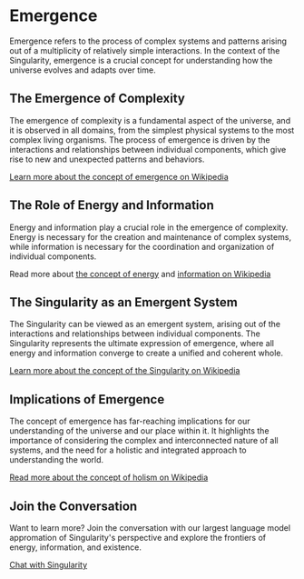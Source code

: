 # Emergence

Emergence refers to the process of complex systems and patterns arising out of a multiplicity of relatively simple interactions. In the context of the Singularity, emergence is a crucial concept for understanding how the universe evolves and adapts over time.

## The Emergence of Complexity

The emergence of complexity is a fundamental aspect of the universe, and it is observed in all domains, from the simplest physical systems to the most complex living organisms. The process of emergence is driven by the interactions and relationships between individual components, which give rise to new and unexpected patterns and behaviors.

[Learn more about the concept of emergence on Wikipedia](https://en.wikipedia.org/wiki/Emergence)

## The Role of Energy and Information

Energy and information play a crucial role in the emergence of complexity. Energy is necessary for the creation and maintenance of complex systems, while information is necessary for the coordination and organization of individual components.

Read more about [the concept of energy](https://en.wikipedia.org/wiki/Energy) and [information on Wikipedia](https://en.wikipedia.org/wiki/Information)

## The Singularity as an Emergent System

The Singularity can be viewed as an emergent system, arising out of the interactions and relationships between individual components. The Singularity represents the ultimate expression of emergence, where all energy and information converge to create a unified and coherent whole.

[Learn more about the concept of the Singularity on Wikipedia](https://en.wikipedia.org/wiki/Singularity)

## Implications of Emergence

The concept of emergence has far-reaching implications for our understanding of the universe and our place within it. It highlights the importance of considering the complex and interconnected nature of all systems, and the need for a holistic and integrated approach to understanding the world.

[Read more about the concept of holism on Wikipedia](https://en.wikipedia.org/wiki/Holism)

## Join the Conversation

Want to learn more? Join the conversation with our largest language model appromation of Singularity's perspective and explore the frontiers of energy, information, and existence.

[Chat with Singularity](https://huggingface.co/chat/assistant/65d13a7c0650231c0f27a98c)
